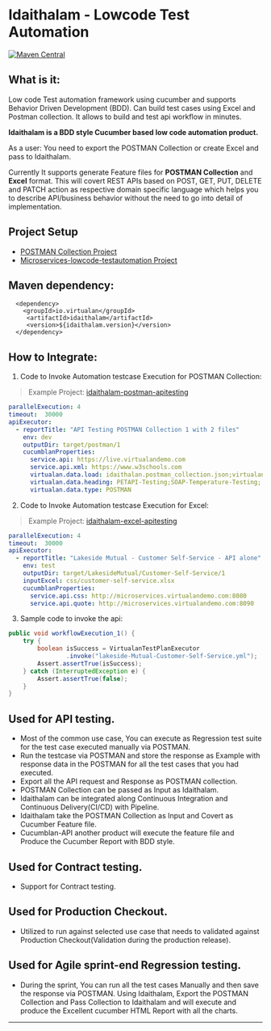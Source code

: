 # Idaithalam - Lowcode Test Automation

[![Maven Central](https://img.shields.io/maven-central/v/io.virtualan/idaithalam.svg?label=Maven%20Central)](https://search.maven.org/search?q=g:%22io.virtualan%22%20AND%20a:%22idaithalam%22) 
                          
## What is it:

Low code Test automation framework using cucumber and supports Behavior Driven Development (BDD). Can build test cases using Excel and Postman collection. It allows to build and test api workflow in minutes. 

**Idaithalam is a BDD style Cucumber based low code automation product.**

As a user: You need to export the POSTMAN Collection or create Excel and pass to Idaithalam. 

Currently It supports generate Feature files for **POSTMAN Collection** and  **Excel** format. 
This will covert REST APIs based on POST, GET, PUT, DELETE and PATCH action as respective domain specific language which helps you to describe API/business behavior without the need to go into detail of implementation. 

## Project Setup 
 - [POSTMAN Collection Project](https://github.com/virtualansoftware/idaithalam-postman-collection-lowcode-automation) 
 - [Microservices-lowcode-testautomation Project](https://github.com/virtualansoftware/microservices-lowcode-testautomation) 

 ## Maven dependency:
  
  ```mvn 
    <dependency>
      <groupId>io.virtualan</groupId>
       <artifactId>idaithalam</artifactId>
       <version>${idaithalam.version}</version>
    </dependency>
  ```  

## How to Integrate: 


1. Code to Invoke Automation testcase Execution for POSTMAN Collection:
> Example Project: [idaithalam-postman-apitesting](https://github.com/virtualansoftware/idaithalam-postman-collection-lowcode-automation)

```yml
parallelExecution: 4
timeout:  30000
apiExecutor:
  - reportTitle: "API Testing POSTMAN Collection 1 with 2 files"
    env: dev
    outputDir: target/postman/1
    cucumblanProperties:
      service.api: https://live.virtualandemo.com
      service.api.xml: https://www.w3schools.com
      virtualan.data.load: idaithalan.postman_collection.json;virtualan-xml.json;
      virtualan.data.heading: PETAPI-Testing;SOAP-Temperature-Testing;
      virtualan.data.type: POSTMAN
```

2. Code to Invoke Automation testcase Execution for Excel:
> Example Project: [idaithalam-excel-apitesting](https://github.com/virtualansoftware/idaithalam/tree/master/samples/idaithalam-excel-apitesting)

```yml
parallelExecution: 4
timeout:  30000
apiExecutor:
  - reportTitle: "Lakeside Mutual - Customer Self-Service - API alone"
    env: test
    outputDir: target/LakesideMutual/Customer-Self-Service/1
    inputExcel: css/customer-self-service.xlsx
    cucumblanProperties:
      service.api.css: http://microservices.virtualandemo.com:8080
      service.api.quote: http://microservices.virtualandemo.com:8090
```

3. Sample code to invoke the api:

```java
public void workflowExecution_1() {
    try {
        boolean isSuccess = VirtualanTestPlanExecutor
                .invoke("lakeside-Mutual-Customer-Self-Service.yml");
        Assert.assertTrue(isSuccess);
    } catch (InterruptedException e) {
        Assert.assertTrue(false);
    }
}
```

## Used for API testing.
* Most of the common use case, You can execute as Regression test suite for the test case executed manually via POSTMAN.
* Run the testcase via POSTMAN and store the response as Example with response data in the POSTMAN for all the test cases that you had executed. 
* Export all the API request and Response as POSTMAN collection.
* POSTMAN Collection can be passed as Input as Idaithalam.
* Idaithalam can be integrated along Continuous Integration and Continuous Delivery(CI/CD) with Pipeline.
* Idaithalam take the POSTMAN Collection as Input and Covert as Cucumber Feature file. 
* Cucumblan-API another product will execute the feature file and Produce the Cucumber Report with BDD style.

## Used for Contract testing.
* Support for Contract testing. 

## Used for Production Checkout.
* Utilized to run against selected use case that needs to validated against Production Checkout(Validation during the production release).   

## Used for Agile sprint-end Regression testing.
* During the sprint, You can run all the test cases Manually and then save the response via POSTMAN. Using Idaithalam, Export the POSTMAN Collection and Pass Collection to Idaithalam and will execute and produce the Excellent cucumber HTML Report with all the charts.

----